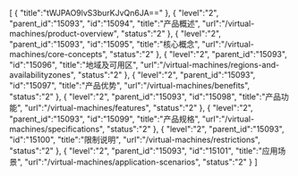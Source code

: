 [
	{
		"title":"tWJPAO9lvS3burKJvQn6JA=="
	},
	{
		"level":"2",
		"parent_id":"15093",
		"id":"15094",
		"title":"产品概述",
		"url":"/virtual-machines/product-overview",
		"status":"2"
	},
	{
		"level":"2",
		"parent_id":"15093",
		"id":"15095",
		"title":"核心概念",
		"url":"/virtual-machines/core-concepts",
		"status":"2"
	},
	{
		"level":"2",
		"parent_id":"15093",
		"id":"15096",
		"title":"地域及可用区",
		"url":"/virtual-machines/regions-and-availabilityzones",
		"status":"2"
	},
	{
		"level":"2",
		"parent_id":"15093",
		"id":"15097",
		"title":"产品优势",
		"url":"/virtual-machines/benefits",
		"status":"2"
	},
	{
		"level":"2",
		"parent_id":"15093",
		"id":"15098",
		"title":"产品功能",
		"url":"/virtual-machines/features",
		"status":"2"
	},
	{
		"level":"2",
		"parent_id":"15093",
		"id":"15099",
		"title":"产品规格",
		"url":"/virtual-machines/specifications",
		"status":"2"
	},
	{
		"level":"2",
		"parent_id":"15093",
		"id":"15100",
		"title":"限制说明",
		"url":"/virtual-machines/restrictions",
		"status":"2"
	},
	{
		"level":"2",
		"parent_id":"15093",
		"id":"15101",
		"title":"应用场景",
		"url":"/virtual-machines/application-scenarios",
		"status":"2"
	}
]